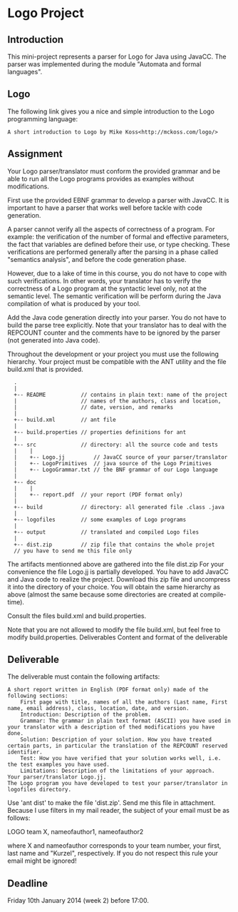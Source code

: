 Logo Project
============

Introduction
------------

This mini-project represents a parser for Logo for Java using JavaCC. The parser was implemented during the module "Automata and formal languages".

Logo
----

The following link gives you a nice and simple introduction to the Logo programming language:

    A short introduction to Logo by Mike Koss<http://mckoss.com/logo/>

Assignment
----------

Your Logo parser/translator must conform the provided grammar and be able to run all the Logo programs provides as examples without modifications.

First use the provided EBNF grammar to develop a parser with JavaCC. It is important to have a parser that works well before tackle with code generation.

A parser cannot verify all the aspects of correctness of a program. For example: the verification of the number of formal and effective parameters, the fact that variables are defined before their use, or type checking. These verifications are performed generally after the parsing in a phase called "semantics analysis", and before the code generation phase.

However, due to a lake of time in this course, you do not have to cope with such verifications. In other words, your translator has to verify the correctness of a Logo program at the syntactic level only, not at the semantic level. The semantic verification will be perform during the Java compilation of what is produced by your tool.

Add the Java code generation directly into your parser. You do not have to build the parse tree explicitly. Note that your translator has to deal with the REPCOUNT counter and the comments have to be ignored by the parser (not generated into Java code).

Throughout the development or your project you must use the following hierarchy. Your project must be compatible with the ANT utility and the file build.xml that is provided.

      .
      |
      +-- README           // contains in plain text: name of the project
      |                    // names of the authors, class and location,
      |                    // date, version, and remarks
      |
      +-- build.xml        // ant file
      |
      +-- build.properties // properties definitions for ant
      |
      +-- src              // directory: all the source code and tests
      |    |
      |    +-- Logo.jj         // JavaCC source of your parser/translator
      |    +-- LogoPrimitives  // java source of the Logo Primitives
      |    +-- LogoGrammar.txt // the BNF grammar of our Logo language
      |
      +-- doc
      |    |
      |    +-- report.pdf  // your report (PDF format only)
      |
      +-- build            // directory: all generated file .class .java
      |
      +-- logofiles        // some examples of Logo programs
      |
      +-- output           // translated and compiled Logo files
      |
      +-- dist.zip         // zip file that contains the whole projet
      // you have to send me this file only
    

The artifacts mentionned above are gathered into the file dist.zip For your convenience the file Logo.jj is partially developed. You have to add JavaCC and Java code to realize the project. Download this zip file and uncompress it into the directory of your choice. You will obtain the same hierarchy as above (almost the same because some directories are created at compile-time).

Consult the files build.xml and build.properties.

Note that you are not allowed to modify the file build.xml, but feel free to modify build.properties.
Deliverables
Content and format of the deliverable

Deliverable
-----------

The deliverable must contain the following artifacts:

    A short report written in English (PDF format only) made of the following sections:
        First page with title, names of all the authors (Last name, First name, email address), class, location, date, and version.
        Introduction: Description of the problem.
        Grammar: The grammar in plain text format (ASCII) you have used in your translator with a description of thed modifications you have done.
        Solution: Description of your solution. How you have treated certain parts, in particular the translation of the REPCOUNT reserved identifier.
        Test: How you have verified that your solution works well, i.e. the test examples you have used.
        Limitations: Description of the limitations of your approach.
    Your parser/translator Logo.jj.
    The Logo program you have developed to test your parser/translator in logofiles directory.

Use 'ant dist' to make the file 'dist.zip'. Send me this file in attachment. Because I use filters in my mail reader, the subject of your email must be as follows:

LOGO team X, nameofauthor1, nameofauthor2

where X and nameofauthor corresponds to your team number, your first, last name and "Kurzel", respectively. If you do not respect this rule your email might be ignored!

Deadline
--------

Friday 10th January 2014 (week 2) before 17:00.
